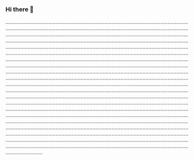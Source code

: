 ### Hi there 👋

.....................................................................................................................................................................................................................................................................................................................................................................................................................................................................................................................................................................................................................................................................................................................................................................................................................................................................................................................................................................................................................................................................................................................................................................................................................................................................................................................................................................................................................................................................................................................................................................................................................................................................................................................................................................................................................................................................................................................................................................................................................................................................................................................................................................................................................................................................................................................................................................................................................................................................................................................................................................................................................................................................................................................................